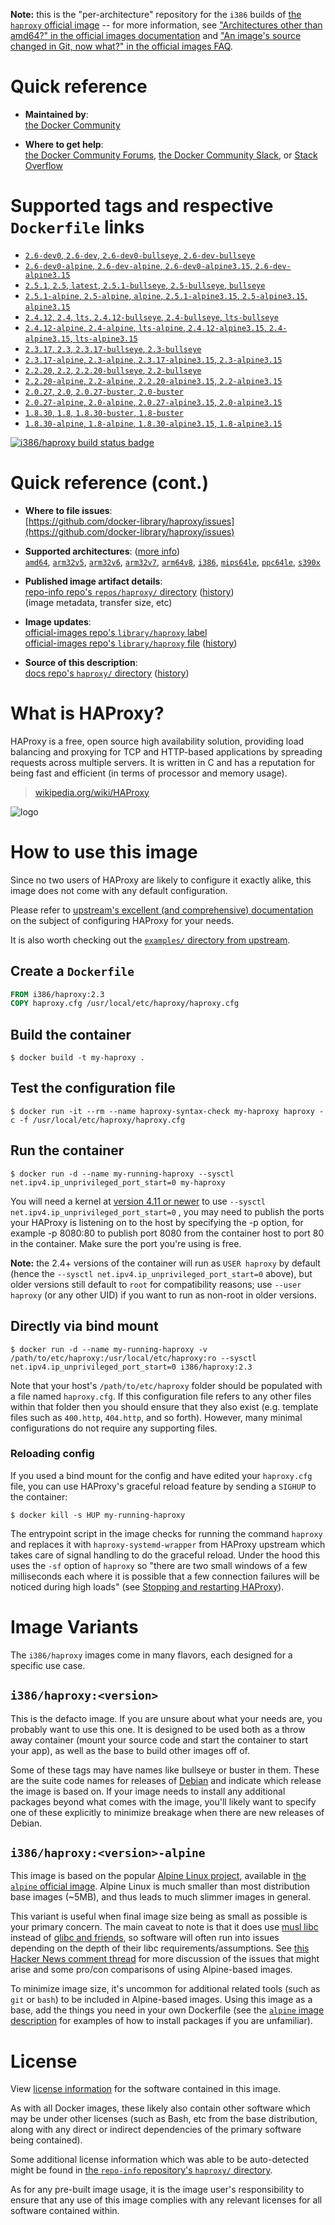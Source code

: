 <!--

********************************************************************************

WARNING:

    DO NOT EDIT "haproxy/README.md"

    IT IS AUTO-GENERATED

    (from the other files in "haproxy/" combined with a set of templates)

********************************************************************************

-->

**Note:** this is the "per-architecture" repository for the `i386` builds of [the `haproxy` official image](https://hub.docker.com/_/haproxy) -- for more information, see ["Architectures other than amd64?" in the official images documentation](https://github.com/docker-library/official-images#architectures-other-than-amd64) and ["An image's source changed in Git, now what?" in the official images FAQ](https://github.com/docker-library/faq#an-images-source-changed-in-git-now-what).

# Quick reference

-	**Maintained by**:  
	[the Docker Community](https://github.com/docker-library/haproxy)

-	**Where to get help**:  
	[the Docker Community Forums](https://forums.docker.com/), [the Docker Community Slack](https://dockr.ly/slack), or [Stack Overflow](https://stackoverflow.com/search?tab=newest&q=docker)

# Supported tags and respective `Dockerfile` links

-	[`2.6-dev0`, `2.6-dev`, `2.6-dev0-bullseye`, `2.6-dev-bullseye`](https://github.com/docker-library/haproxy/blob/50b6692229b0d82c35f925548c8cd24111319d18/2.6-rc/Dockerfile)
-	[`2.6-dev0-alpine`, `2.6-dev-alpine`, `2.6-dev0-alpine3.15`, `2.6-dev-alpine3.15`](https://github.com/docker-library/haproxy/blob/633f24fd7cddfe751c62c9490925721e087cd172/2.6-rc/alpine/Dockerfile)
-	[`2.5.1`, `2.5`, `latest`, `2.5.1-bullseye`, `2.5-bullseye`, `bullseye`](https://github.com/docker-library/haproxy/blob/28fe886ec663a7f916af11a01a026e1c7245df27/2.5/Dockerfile)
-	[`2.5.1-alpine`, `2.5-alpine`, `alpine`, `2.5.1-alpine3.15`, `2.5-alpine3.15`, `alpine3.15`](https://github.com/docker-library/haproxy/blob/28fe886ec663a7f916af11a01a026e1c7245df27/2.5/alpine/Dockerfile)
-	[`2.4.12`, `2.4`, `lts`, `2.4.12-bullseye`, `2.4-bullseye`, `lts-bullseye`](https://github.com/docker-library/haproxy/blob/30d8fd537e46f3c921f19e95effb1cc2ae43347b/2.4/Dockerfile)
-	[`2.4.12-alpine`, `2.4-alpine`, `lts-alpine`, `2.4.12-alpine3.15`, `2.4-alpine3.15`, `lts-alpine3.15`](https://github.com/docker-library/haproxy/blob/30d8fd537e46f3c921f19e95effb1cc2ae43347b/2.4/alpine/Dockerfile)
-	[`2.3.17`, `2.3`, `2.3.17-bullseye`, `2.3-bullseye`](https://github.com/docker-library/haproxy/blob/42ed5bfc52b78342e91456d84bb9248239bb1bcd/2.3/Dockerfile)
-	[`2.3.17-alpine`, `2.3-alpine`, `2.3.17-alpine3.15`, `2.3-alpine3.15`](https://github.com/docker-library/haproxy/blob/42ed5bfc52b78342e91456d84bb9248239bb1bcd/2.3/alpine/Dockerfile)
-	[`2.2.20`, `2.2`, `2.2.20-bullseye`, `2.2-bullseye`](https://github.com/docker-library/haproxy/blob/700a06f3ea366e468eea55fbabc3dc23ef1dd5a3/2.2/Dockerfile)
-	[`2.2.20-alpine`, `2.2-alpine`, `2.2.20-alpine3.15`, `2.2-alpine3.15`](https://github.com/docker-library/haproxy/blob/700a06f3ea366e468eea55fbabc3dc23ef1dd5a3/2.2/alpine/Dockerfile)
-	[`2.0.27`, `2.0`, `2.0.27-buster`, `2.0-buster`](https://github.com/docker-library/haproxy/blob/ec1777bec18a022f898231b6a04524c0ae4d97b5/2.0/Dockerfile)
-	[`2.0.27-alpine`, `2.0-alpine`, `2.0.27-alpine3.15`, `2.0-alpine3.15`](https://github.com/docker-library/haproxy/blob/ec1777bec18a022f898231b6a04524c0ae4d97b5/2.0/alpine/Dockerfile)
-	[`1.8.30`, `1.8`, `1.8.30-buster`, `1.8-buster`](https://github.com/docker-library/haproxy/blob/47dd63fdb9a0674dae6cc2acb3ab4484bb51674a/1.8/Dockerfile)
-	[`1.8.30-alpine`, `1.8-alpine`, `1.8.30-alpine3.15`, `1.8-alpine3.15`](https://github.com/docker-library/haproxy/blob/633f24fd7cddfe751c62c9490925721e087cd172/1.8/alpine/Dockerfile)

[![i386/haproxy build status badge](https://img.shields.io/jenkins/s/https/doi-janky.infosiftr.net/job/multiarch/job/i386/job/haproxy.svg?label=i386/haproxy%20%20build%20job)](https://doi-janky.infosiftr.net/job/multiarch/job/i386/job/haproxy/)

# Quick reference (cont.)

-	**Where to file issues**:  
	[https://github.com/docker-library/haproxy/issues](https://github.com/docker-library/haproxy/issues)

-	**Supported architectures**: ([more info](https://github.com/docker-library/official-images#architectures-other-than-amd64))  
	[`amd64`](https://hub.docker.com/r/amd64/haproxy/), [`arm32v5`](https://hub.docker.com/r/arm32v5/haproxy/), [`arm32v6`](https://hub.docker.com/r/arm32v6/haproxy/), [`arm32v7`](https://hub.docker.com/r/arm32v7/haproxy/), [`arm64v8`](https://hub.docker.com/r/arm64v8/haproxy/), [`i386`](https://hub.docker.com/r/i386/haproxy/), [`mips64le`](https://hub.docker.com/r/mips64le/haproxy/), [`ppc64le`](https://hub.docker.com/r/ppc64le/haproxy/), [`s390x`](https://hub.docker.com/r/s390x/haproxy/)

-	**Published image artifact details**:  
	[repo-info repo's `repos/haproxy/` directory](https://github.com/docker-library/repo-info/blob/master/repos/haproxy) ([history](https://github.com/docker-library/repo-info/commits/master/repos/haproxy))  
	(image metadata, transfer size, etc)

-	**Image updates**:  
	[official-images repo's `library/haproxy` label](https://github.com/docker-library/official-images/issues?q=label%3Alibrary%2Fhaproxy)  
	[official-images repo's `library/haproxy` file](https://github.com/docker-library/official-images/blob/master/library/haproxy) ([history](https://github.com/docker-library/official-images/commits/master/library/haproxy))

-	**Source of this description**:  
	[docs repo's `haproxy/` directory](https://github.com/docker-library/docs/tree/master/haproxy) ([history](https://github.com/docker-library/docs/commits/master/haproxy))

# What is HAProxy?

HAProxy is a free, open source high availability solution, providing load balancing and proxying for TCP and HTTP-based applications by spreading requests across multiple servers. It is written in C and has a reputation for being fast and efficient (in terms of processor and memory usage).

> [wikipedia.org/wiki/HAProxy](https://en.wikipedia.org/wiki/HAProxy)

![logo](https://raw.githubusercontent.com/docker-library/docs/4da3e2446a4c257c3a32faac6256bee81f770316/haproxy/logo.png)

# How to use this image

Since no two users of HAProxy are likely to configure it exactly alike, this image does not come with any default configuration.

Please refer to [upstream's excellent (and comprehensive) documentation](https://cbonte.github.io/haproxy-dconv/) on the subject of configuring HAProxy for your needs.

It is also worth checking out the [`examples/` directory from upstream](http://git.haproxy.org/?p=haproxy-2.3.git;a=tree;f=examples).

## Create a `Dockerfile`

```dockerfile
FROM i386/haproxy:2.3
COPY haproxy.cfg /usr/local/etc/haproxy/haproxy.cfg
```

## Build the container

```console
$ docker build -t my-haproxy .
```

## Test the configuration file

```console
$ docker run -it --rm --name haproxy-syntax-check my-haproxy haproxy -c -f /usr/local/etc/haproxy/haproxy.cfg
```

## Run the container

```console
$ docker run -d --name my-running-haproxy --sysctl net.ipv4.ip_unprivileged_port_start=0 my-haproxy
```

You will need a kernel at [version 4.11 or newer](https://github.com/moby/moby/issues/8460#issuecomment-312459310) to use `--sysctl net.ipv4.ip_unprivileged_port_start=0` , you may need to publish the ports your HAProxy is listening on to the host by specifying the -p option, for example -p 8080:80 to publish port 8080 from the container host to port 80 in the container. Make sure the port you're using is free.

**Note:** the 2.4+ versions of the container will run as `USER haproxy` by default (hence the `--sysctl net.ipv4.ip_unprivileged_port_start=0` above), but older versions still default to `root` for compatibility reasons; use `--user haproxy` (or any other UID) if you want to run as non-root in older versions.

## Directly via bind mount

```console
$ docker run -d --name my-running-haproxy -v /path/to/etc/haproxy:/usr/local/etc/haproxy:ro --sysctl net.ipv4.ip_unprivileged_port_start=0 i386/haproxy:2.3
```

Note that your host's `/path/to/etc/haproxy` folder should be populated with a file named `haproxy.cfg`. If this configuration file refers to any other files within that folder then you should ensure that they also exist (e.g. template files such as `400.http`, `404.http`, and so forth). However, many minimal configurations do not require any supporting files.

### Reloading config

If you used a bind mount for the config and have edited your `haproxy.cfg` file, you can use HAProxy's graceful reload feature by sending a `SIGHUP` to the container:

```console
$ docker kill -s HUP my-running-haproxy
```

The entrypoint script in the image checks for running the command `haproxy` and replaces it with `haproxy-systemd-wrapper` from HAProxy upstream which takes care of signal handling to do the graceful reload. Under the hood this uses the `-sf` option of `haproxy` so "there are two small windows of a few milliseconds each where it is possible that a few connection failures will be noticed during high loads" (see [Stopping and restarting HAProxy](http://www.haproxy.org/download/2.3/doc/management.txt)).

# Image Variants

The `i386/haproxy` images come in many flavors, each designed for a specific use case.

## `i386/haproxy:<version>`

This is the defacto image. If you are unsure about what your needs are, you probably want to use this one. It is designed to be used both as a throw away container (mount your source code and start the container to start your app), as well as the base to build other images off of.

Some of these tags may have names like bullseye or buster in them. These are the suite code names for releases of [Debian](https://wiki.debian.org/DebianReleases) and indicate which release the image is based on. If your image needs to install any additional packages beyond what comes with the image, you'll likely want to specify one of these explicitly to minimize breakage when there are new releases of Debian.

## `i386/haproxy:<version>-alpine`

This image is based on the popular [Alpine Linux project](https://alpinelinux.org), available in [the `alpine` official image](https://hub.docker.com/_/alpine). Alpine Linux is much smaller than most distribution base images (~5MB), and thus leads to much slimmer images in general.

This variant is useful when final image size being as small as possible is your primary concern. The main caveat to note is that it does use [musl libc](https://musl.libc.org) instead of [glibc and friends](https://www.etalabs.net/compare_libcs.html), so software will often run into issues depending on the depth of their libc requirements/assumptions. See [this Hacker News comment thread](https://news.ycombinator.com/item?id=10782897) for more discussion of the issues that might arise and some pro/con comparisons of using Alpine-based images.

To minimize image size, it's uncommon for additional related tools (such as `git` or `bash`) to be included in Alpine-based images. Using this image as a base, add the things you need in your own Dockerfile (see the [`alpine` image description](https://hub.docker.com/_/alpine/) for examples of how to install packages if you are unfamiliar).

# License

View [license information](http://www.haproxy.org/download/1.5/doc/LICENSE) for the software contained in this image.

As with all Docker images, these likely also contain other software which may be under other licenses (such as Bash, etc from the base distribution, along with any direct or indirect dependencies of the primary software being contained).

Some additional license information which was able to be auto-detected might be found in [the `repo-info` repository's `haproxy/` directory](https://github.com/docker-library/repo-info/tree/master/repos/haproxy).

As for any pre-built image usage, it is the image user's responsibility to ensure that any use of this image complies with any relevant licenses for all software contained within.
